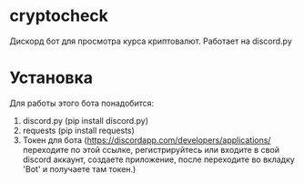 # cryptocheck
Дискорд бот для просмотра курса криптовалют. Работает на discord.py
# Установка
Для работы этого бота понадобится:
1. discord.py (pip install discord.py)
2. requests (pip install requests)
3. Токен для бота (https://discordapp.com/developers/applications/ переходите по этой ссылке, 
                   регистрируйтесь или входите в свой discord аккаунт, 
                   создаете приложение,
                   после переходите во вкладку 'Bot' и получаете там токен.)
